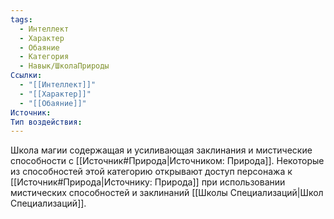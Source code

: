 ```yaml
---
tags:
  - Интеллект
  - Характер
  - Обаяние
  - Категория
  - Навык/ШколаПрироды
Ссылки:
  - "[[Интеллект]]"
  - "[[Характер]]"
  - "[[Обаяние]]"
Источник:
Тип воздействия:
---
```

Школа магии содержащая и усиливающая заклинания и мистические способности с [[Источник#Природа|Источником: Природа]]. Некоторые из способностей этой категорию открывают доступ персонажа к [[Источник#Природа|Источнику: Природа]] при использовании мистических способностей и заклинаний [[Школы Специализаций|Школ Специализаций]]. 
